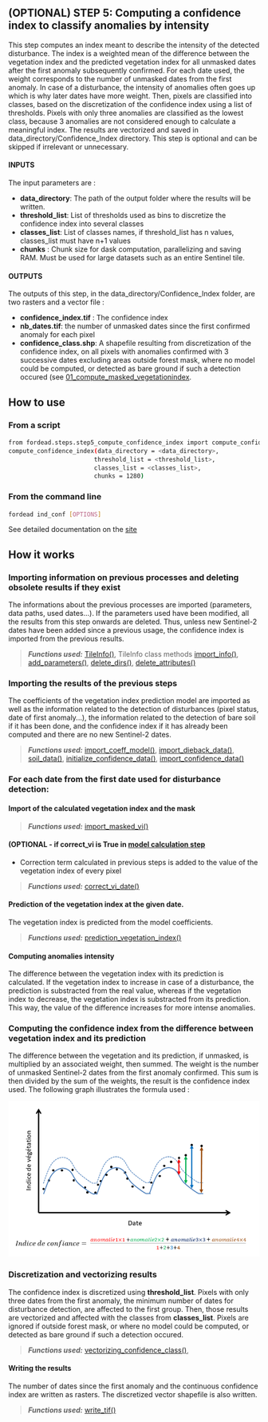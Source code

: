 ## (OPTIONAL) STEP 5: Computing a confidence index to classify anomalies by intensity
This step computes an index meant to describe the intensity of the detected disturbance. The index is a weighted mean of the difference between the vegetation index and the predicted vegetation index for all unmasked dates after the first anomaly subsequently confirmed. For each date used, the weight corresponds to the number of unmasked dates from the first anomaly.
In case of a disturbance, the intensity of anomalies often goes up which is why later dates have more weight.
Then, pixels are classified into classes, based on the discretization of the confidence index using a list of thresholds. Pixels with only three anomalies are classified as the lowest class, because 3 anomalies are not considered enough to calculate a meaningful index. The results are vectorized and saved in data_directory/Confidence_Index directory.
This step is optional and can be skipped if irrelevant or unnecessary.

#### INPUTS
The input parameters are :
- **data_directory**: The path of the output folder where the results will be written.
- **threshold_list**: List of thresholds used as bins to discretize the confidence index into several classes
- **classes_list**: List of classes names, if threshold_list has n values, classes_list must have n+1 values
- **chunks** : Chunk size for dask computation, parallelizing and saving RAM. Must be used for large datasets such as an entire Sentinel tile.

#### OUTPUTS
The outputs of this step, in the data_directory/Confidence_Index folder, are two rasters and a vector file :
- **confidence_index.tif** : The confidence index 
- **nb_dates.tif**: the number of unmasked dates since the first confirmed anomaly for each pixel
- **confidence_class.shp**: A shapefile resulting from discretization of the confidence index, on all pixels with anomalies confirmed with 3 successive dates excluding areas outside forest mask, where no model could be computed, or detected as bare ground if such a detection occured (see [01_compute_masked_vegetationindex](https://fordead.gitlab.io/fordead_package/docs/user_guides/english/01_compute_masked_vegetationindex/).

## How to use
### From a script

```bash
from fordead.steps.step5_compute_confidence_index import compute_confidence_index
compute_confidence_index(data_directory = <data_directory>, 
						threshold_list = <threshold_list>,
						classes_list = <classes_list>,
						chunks = 1280)
```

### From the command line
```bash
fordead ind_conf [OPTIONS]
```
See detailed documentation on the [site](https://fordead.gitlab.io/fordead_package/docs/cli/#fordead-ind_conf)

## How it works

### Importing information on previous processes and deleting obsolete results if they exist
The informations about the previous processes are imported (parameters, data paths, used dates...). If the parameters used have been modified, all the results from this step onwards are deleted. Thus, unless new Sentinel-2 dates have been added since a previous usage, the confidence index is imported from the previous results.
> **_Functions used:_** [TileInfo()](https://fordead.gitlab.io/fordead_package/reference/fordead/import_data/#tileinfo), TileInfo class methods [import_info()](https://fordead.gitlab.io/fordead_package/reference/fordead/import_data/#import_info), [add_parameters()](https://fordead.gitlab.io/fordead_package/reference/fordead/import_data/#add_parameters), [delete_dirs()](https://fordead.gitlab.io/fordead_package/reference/fordead/import_data/#delete_dirs), [delete_attributes()](https://fordead.gitlab.io/fordead_package/reference/fordead/import_data/#delete_attributes)

### Importing the results of the previous steps
The coefficients of the vegetation index prediction model are imported as well as the information related to the detection of disturbances (pixel status, date of first anomaly...), the information related to the detection of bare soil if it has been done, and the confidence index if it has already been computed and there are no new Sentinel-2 dates.
> **_Functions used:_** [import_coeff_model()](https://fordead.gitlab.io/fordead_package/reference/fordead/import_data/#import_coeff_model), [import_dieback_data()](https://fordead.gitlab.io/fordead_package/reference/fordead/import_data/#import_dieback_data), [soil_data()](https://fordead.gitlab.io/fordead_package/reference/fordead/import_data/#soil_data), [initialize_confidence_data()](https://fordead.gitlab.io/fordead_package/reference/fordead/import_data/#initialize_confidence_data), [import_confidence_data()](https://fordead.gitlab.io/fordead_package/reference/fordead/import_data/#import_confidence_data)

### For each date from the first date used for disturbance detection:

#### Import of the calculated vegetation index and the mask
> **_Functions used:_** [import_masked_vi()](https://fordead.gitlab.io/fordead_package/reference/fordead/import_data/#import_masked_vi)

#### (OPTIONAL - if **correct_vi** is True in [model calculation step](https://fordead.gitlab.io/fordead_package/docs/user_guides/03_train_model/)
- Correction term calculated in previous steps is added to the value of the vegetation index of every pixel
> **_Functions used:_** [correct_vi_date()](https://fordead.gitlab.io/fordead_package/reference/fordead/model_vegetation_index/#correct_vi_date)

#### Prediction of the vegetation index at the given date.
The vegetation index is predicted from the model coefficients.
> **_Functions used:_** [prediction_vegetation_index()](https://fordead.gitlab.io/fordead_package/reference/fordead/dieback_detection/#prediction_vegetation_index)

#### Computing anomalies intensity
The difference between the vegetation index with its prediction is calculated. If the vegetation index to increase in case of a disturbance, the prediction is substracted from the real value, whereas if the vegetation index to decrease, the vegetation index is substracted from its prediction. This way, the value of the difference increases for more intense anomalies.

### Computing the confidence index from the difference between vegetation index and its prediction
The difference between the vegetation and its prediction, if unmasked, is multiplied by an associated weight, then summed. The weight is the number of unmasked Sentinel-2 dates from the first anomaly confirmed.
This sum is then divided by the sum of the weights, the result is the confidence index used. The following graph illustrates the formula used :

![graph_ind_conf](Diagrams/graph_ind_conf.png "graph_ind_conf")


### Discretization and vectorizing results
The confidence index is discretized using **threshold_list**. Pixels with only three dates from the first anomaly, the minimum number of dates for disturbance detection, are affected to the first group. 
Then, those results are vectorized and affected with the classes from **classes_list**.
Pixels are ignored if outside forest mask, or where no model could be computed, or detected as bare ground if such a detection occured.
> **_Functions used:_** [vectorizing_confidence_class()](https://fordead.gitlab.io/fordead_package/reference/fordead/writing_data/#vectorizing_confidence_class),

#### Writing the results
The number of dates since the first anomaly and the continuous confidence index are written as rasters.
The discretized vector shapefile is also written.
> **_Functions used:_** [write_tif()](https://fordead.gitlab.io/fordead_package/reference/fordead/writing_data/#write_tif)
